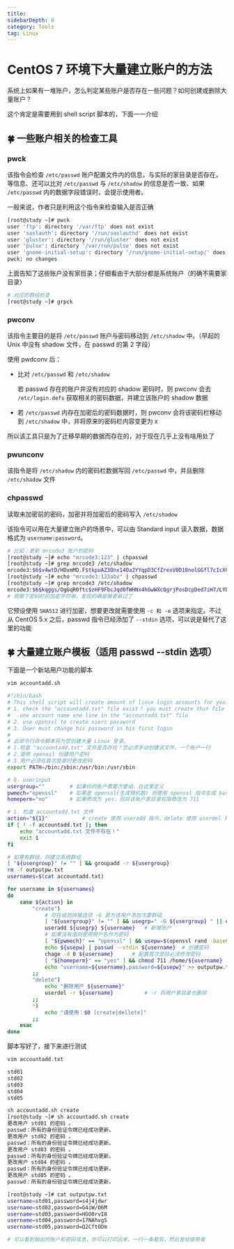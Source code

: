 ```yaml
---
title: 
sidebarDepth: 0 
category: Tools 
tag: Linux
---
```

# CentOS 7 环境下大量建立账户的方法

系统上如果有一堆账户，怎么判定某些账户是否存在一些问题？如何创建或删除大量账户？

这个肯定是需要用到 shell script 脚本的，下面一一介绍

## 🍀 一些账户相关的检查工具

### pwck

该指令会检查 `/etc/passwd` 账户配置文件内的信息，与实际的家目录是否存在，等信息、还可以比对 `/etc/passwd` 与 `/etc/shadow` 的信息是否一致、如果 `/etc/passwd` 内的数据字段错误时，会提示使用者。

一般来说，作者只是利用这个指令来检查输入是否正确

```bash
[root@study ~]# pwck
user 'ftp': directory '/var/ftp' does not exist
user 'saslauth': directory '/run/saslauthd' does not exist
user 'gluster': directory '/run/gluster' does not exist
user 'pulse': directory '/var/run/pulse' does not exist
user 'gnome-initial-setup': directory '/run/gnome-initial-setup/' does not exist
pwck: no changes
```

上面告知了这些账户没有家目录；仔细看由于大部分都是系统账户（的确不需要家目录）

```bash
# 对应的群组检查
[root@study ~]# grpck
```

### pwconv

该指令主要目的是将 `/etc/passwd` 账户与密码移动到 `/etc/shadow` 中。（早起的 Unix 中没有 shadow 文件，在 passwd 的第 2 字段）

使用 pwdconv 后：

- 比对 `/etc/passwd` 和 `/etc/shadow` 

  若 passwd 存在的账户并没有对应的 shadow 密码时，则 pwconv 会去 `/etc/login.defs` 获取相关的密码数据，并建立该账户的 shadow 数据

- 若 `/etc/passwd` 内存在加密后的密码数据时，则 pwconv 会将该密码栏移动到 `/etc/shadow` 中，并将原来的密码栏内容变更为 x

所以该工具只是为了迁移早期的数据而存在的，对于现在几乎上没有啥用处了

### pwunconv

该指令是将 `/etc/shadow` 内的密码栏数据写回 `/etc/passwd` 中，并且删除 `/etc/shadow` 文件

### chpasswd

读取未加密前的密码，加密并将加密后的密码写入 `/etc/shadow`

该指令可以用在大量建立账户的场景中，可以由  Standard input 读入数据，数据格式为 `username:password`。

```bash
# 比如：更新 mrcode3 账户的密码
[root@study ~]# echo "mrcode3:123" | chpasswd
[root@study ~]# grep mrcode3 /etc/shadow
mrcode3:$6$v4wtD/HDxmMD.F$tkpuAZ3Onx14Oa2YYqpD3CfZrexV0D18nolGGfl7cIcXG/57r2S2S2oQzHjuiN4efmFYCOpHS.cK/.cVDk6zi/:18318::::::
[root@study ~]# echo "mrcode3:123abv" | chpasswd
[root@study ~]# grep mrcode3 /etc/shadow
mrcode3:$6$kqggs/OgGqR0ftc$zHF9FbcJqd0fWHNx4hGwWXcQgrjPosDcpDed7iH7/LYb0tAOBerMvUzodNrX.K4UW5AUYs9S/DGaetJBD3xu6.:18318::::::
# 观察下密码栏的加密字符串，发现的确是被更新过了
```

它预设使用 `SHA512` 进行加密，想要更改就需要使用 `-c 和 -e` 选项来指定。不过从 CentOS 5.x 之后，passwd 指令已经添加了 `--stdin` 选项，可以说是替代了这里的功能

## 🍀 大量建立账户模板（适用 passwd --stdin 选项）

下面是一个新站用户功能的脚本

```bash
vim accountadd.sh

#!/bin/bash
# This shell script will create amount of linux login accounts for you.
# 1. check the "accountadd.txt" file exist？ you must create that file manually
#	one account name one line in the "accountadd.txt" file
# 2. use openssl to create users password
# 3. User must change his password in his first login
#
# 此命令行命令脚本将为您创建大量 Linux 登录。
# 1.检查 "accountadd.txt" 文件是否存在？您必须手动创建该文件，一个账户一行
# 2.使用 openssl 创建用户密码
# 3.用户必须在首次登录时更改密码
export PATH=/bin:/sbin:/usr/bin:/usr/sbin

# 0. userinput
usergroup=""		# 如果你的账户需要次要组，在这里定义
pwmech="openssl"	# 如果是 openssl(生成随机数) 则使用 openssl 指令生成 base64 的 6 位数随机密码
homeperm="no"		# 如果修改为 yes，则将该账户家目录权限修改为 711

# 1. 检查 accountadd.txt 文件
action="${1}"			# create 使用 useradd 指令、delete 使用 userdel 指令
if [ ! -f accountadd.txt ]; then
	echo "accountadd.txt 文件不存在！"
	exit 1
fi

# 如果有群组，则建立系统群组
[ "${usergroup}" != "" ] && groupadd -r ${usergroup}
rm -f outputpw.txt
usernames=$(cat accountadd.txt)

for username in ${usernames} 
do
	case ${action} in
		"create")
			# 存在组则拼接选项 -G 是为该用户添加次要群组
			[ "${usergroup}" != "" ] && usegrp=" -G ${usergroup} " || usegrp=""
			useradd ${usegrp} ${username}	# 新增账户
			# 如果没有值则使用用户名作为密码
			[ "${pwmech}" == "openssl" ] && usepw=$(openssl rand -base64 6) || usepw=${username}
			echo ${usepw} | passwd --stdin ${username}  # 创建密码
			chage -d 0 ${username}		# 配置首次登陆必须修改密码
			[ "${homeperm}" == "yes" ] && chmod 711 /home/${username}
			echo "username=${username},password=${usepw}" >> outputpw.txt
		;;
		"delete")
			echo "删除用户 ${username}"
			userdel -r ${username}			# -r 将用户家目录也删除
		;;
		*)
			echo "请使用：$0 [create|dellete]"
		;;
	esac
done
```

脚本写好了，接下来进行测试

```bash
vim accountadd.txt

std01
std02
std03
std04
std05
```

```bash
sh accountadd.sh create
[root@study ~]# sh accountadd.sh create
更改用户 std01 的密码 。
passwd：所有的身份验证令牌已经成功更新。
更改用户 std02 的密码 。
passwd：所有的身份验证令牌已经成功更新。
更改用户 std03 的密码 。
passwd：所有的身份验证令牌已经成功更新。
更改用户 std04 的密码 。
passwd：所有的身份验证令牌已经成功更新。
更改用户 std05 的密码 。
passwd：所有的身份验证令牌已经成功更新。

[root@study ~]# cat outputpw.txt 
username=std01,password=s4j4jdwr
username=std02,password=G4iW/O6M
username=std03,password=HGO0rvI8
username=std04,password=17NAhvgS
username=std05,password=Q2CftODm

# 可以看到输出的账户和密码信息，你可以打印出来，一行一条裁剪，然后发给使用者
```

